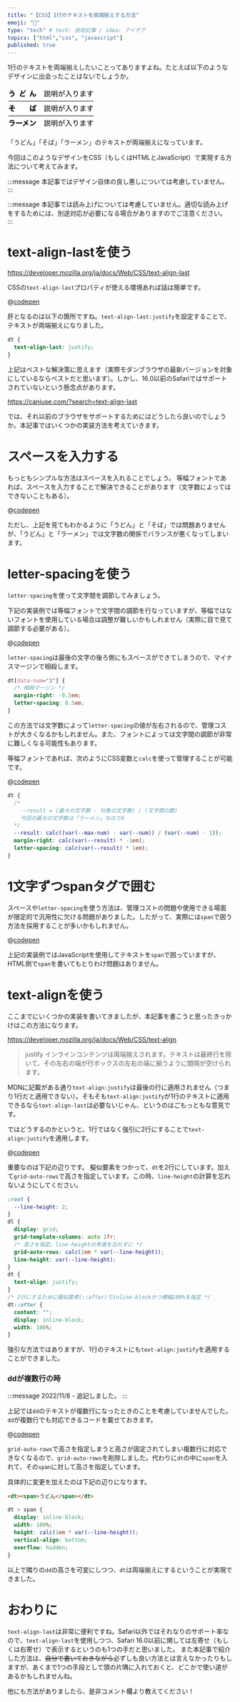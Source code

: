 ```yaml
---
title: "【CSS】1行のテキストを両端揃えする方法"
emoji: "🦔"
type: "tech" # tech: 技術記事 / idea: アイデア
topics: ["html","css", "javascript"]
published: true
---
```


1行のテキストを両端揃えしたいことってありますよね。たとえば以下のようなデザインに出会ったことはないでしょうか。

![テキストが両端揃えになっている例の画像](/images/20221105/sample.png)

「うどん」「そば」「ラーメン」のテキストが両端揃えになっています。

今回はこのようなデザインをCSS（もしくはHTMLとJavaScript）で実現する方法について考えてみます。

:::message
本記事ではデザイン自体の良し悪しについては考慮していません。
:::

:::message
本記事では読み上げについては考慮していません。適切な読み上げをするためには、別途対応が必要になる場合がありますのでご注意ください。
:::

# text-align-lastを使う

https://developer.mozilla.org/ja/docs/Web/CSS/text-align-last

CSSの`text-align-last`プロパティが使える環境あれば話は簡単です。

@[codepen](https://codepen.io/yend24/pen/poKbmLb)

肝となるのは以下の箇所ですね。`text-align-last:justify`を設定することで、テキストが両端揃えになりました。

```css
dt {
  text-align-last: justify;
}
```

上記はベストな解決策に思えます（実際モダンブラウザの最新バージョンを対象にしているならベストだと思います）。しかし、16.0以前のSafariではサポートされていないという懸念点があります。

https://caniuse.com/?search=text-align-last

では、それ以前のブラウザをサポートするためにはどうしたら良いのでしょうか。本記事ではいくつかの実装方法を考えていきます。

# スペースを入力する

もっともシンプルな方法はスペースを入れることでしょう。
等幅フォントであれば、スペースを入力することで解決できることがあります（文字数によってはできないこともある）。

@[codepen](https://codepen.io/yend24/pen/NWzRORm)

ただし、上記を見てもわかるように「うどん」と「そば」では問題ありませんが、「うどん」と「ラーメン」では文字数の関係でバランスが悪くなってしまいます。

# letter-spacingを使う

`letter-spacing`を使って文字間を調節してみましょう。

下記の実装例では等幅フォントで文字間の調節を行なっていますが、等幅ではないフォントを使用している場合は調整が難しいかもしれません（実際に目で見て調節する必要がある）。

@[codepen](https://codepen.io/yend24/pen/mdKrQNE)

`letter-spacing`は最後の文字の後ろ側にもスペースができてしまうので、マイナスマージンで相殺します。

```css
dt[data-num="3"] {
  /* 相殺マージン */
  margin-right: -0.5em;
  letter-spacing: 0.5em;
}
```

この方法では文字数によって`letter-spacing`の値が左右されるので、管理コストが大きくなるかもしれません。また、フォントによっては文字間の調節が非常に難しくなる可能性もあります。

等幅フォントであれば、次のようにCSS変数と`calc`を使って管理することが可能です。

@[codepen](https://codepen.io/yend24/pen/zYaKyKQ)

```css
dt {
  /*
    --result = (最大の文字数 - 対象の文字数) / (文字間の数)
    今回の最大の文字数は「ラーメン」なので4
  */
  --result: calc((var(--max-num) - var(--num)) / (var(--num) - 1));
  margin-right: calc(var(--result) * -1em);
  letter-spacing: calc(var(--result) * 1em);
}
```

# 1文字ずつspanタグで囲む

スペースや`letter-spacing`を使う方法は、管理コストの問題や使用できる場面が限定的で汎用性に欠ける問題がありました。したがって、実際には`span`で囲う方法を採用することが多いかもしれません。

@[codepen](https://codepen.io/yend24/pen/ExRgdGw)

上記の実装例ではJavaScriptを使用してテキストを`span`で囲っていますが、HTML側で`span`を書いてもとりわけ問題はありません。

# text-alignを使う

ここまでにいくつかの実装を書いてきましたが、本記事を書こうと思ったきっかけはこの方法になります。

https://developer.mozilla.org/ja/docs/Web/CSS/text-align

> justify
> インラインコンテンツは両端揃えされます。テキストは最終行を除いて、その左右の端が行ボックスの左右の端に揃うように間隔が空けられます。

MDNに記載がある通り`text-align:justify`は最後の行に適用されません（つまり1行だと適用できない）。そもそも`text-align:justify`が1行のテキストに適用できるなら`text-align-last`は必要ないじゃん、というのはごもっともな意見です。

ではどうするのかというと、1行ではなく強引に2行にすることで`text-align:justify`を適用します。

@[codepen](https://codepen.io/yend24/pen/yLEaGvZ)

重要なのは下記の辺りです。
擬似要素をつかって、`dt`を2行にしています。加えて`grid-auto-rows`で高さを指定しています。この時、`line-height`の計算を忘れないようにしてください。

```css
:root {
  --line-height: 2;
}
dl {
  display: grid;
  grid-template-columns: auto 1fr;
  /* 高さを指定。line-heightの考慮を忘れずに */
  grid-auto-rows: calc(1em * var(--line-height));
  line-height: var(--line-height);
}
dt {
  text-align: justify;
}
/* 2行にするために擬似要素(::after)でinline-blockかつ横幅100%を指定 */
dt::after {
  content: "";
  display: inline-block;
  width: 100%;
}
```

強引な方法ではありますが、1行のテキストにも`text-align:justify`を適用することができました。

### ddが複数行の時

:::message
2022/11/8 - 追記しました。
:::

上記では`dd`のテキストが複数行になったときのことを考慮していませんでした。`dd`が複数行でも対応できるコードを載せておきます。

@[codepen](https://codepen.io/yend24/pen/NWzbLyy)

`grid-auto-rows`で高さを指定しまうと高さが固定されてしまい複数行に対応できなくなるので、`grid-auto-rows`を削除しました。代わりに`dt`の中に`span`を入れて、その`span`に対して高さを指定しています。

具体的に変更を加えたのは下記の辺りになります。

```html
<dt><span>うどん</span></dt>
```

```css
dt > span {
  display: inline-block;
  width: 100%;
  height: calc(1em * var(--line-height));
  vertical-align: bottom;
  overflow: hidden;
}
```

以上で隣りの`dd`の高さを可変にしつつ、`dt`は両端揃えにするということが実現できました。

<!-- # 番外編 - SVGを使う

:::message
2022/12/04 - 追記しました。
:::

SVGを使うことで文字間隔を調整することが可能です。
この手法は技術的には可能ですが、保守性や可用性を考慮した際にマークアップとして推奨しているものではありません。
そのため、番外編としてご紹介します。

```html
<dl>
  <dt data-title="うどん">
    <svg width="100%" height="100%" xmlns="http://www.w3.org/2000/svg">
      <text y="22" textLength="100%">うどん</text>
    </svg>
  </dt>
  <dd>
    説明が入ります説明が入ります説明が入ります説明が入ります説明が入ります説明が入ります</dd>
  <dt data-title="そば">
    <svg width="100%" height="100%" xmlns="http://www.w3.org/2000/svg">
      <text y="22" textLength="100%">そば</text>
    </svg>
  </dt>
  <dd>説明が入ります</dd>
  <dt data-title="ラーメン">
    <svg width="100%" height="100%" xmlns="http://www.w3.org/2000/svg">
      <text y="22" textLength="100%">ラーメン</text>
    </svg>
  </dt>
  <dd>説明が入ります</dd>
</dl>
```

@[codepen](https://codepen.io/yend24/pen/zYaMLmX)


```html
<dt data-title="うどん">
  <svg width="100%" height="100%" xmlns="http://www.w3.org/2000/svg">
    <text y="22" textLength="100%">うどん</text>
  </svg>
</dt>
```

```css
dt::after {
  content: attr(data-title) / "";
  visibility: hidden;
}
```

擬似要素で同じ文字列を挿入することで、SVGの大きさを動的に決定しています。ご覧の通り、マークアップとしてあまり良いコードとは思えませんが、このようにすることでも両端揃えを実現することが可能です。 -->

# おわりに

`text-align-last`は非常に便利ですね。Safari以外ではそれなりのサポート率なので、`text-align-last`を使用しつつ、Safari 16.0以前に関しては左寄せ（もしくは右寄せ）で表示するというのも1つの手だと思いました。
また本記事で紹介した方法は、~~自分で書いておきながら~~必ずしも良い方法とは言えなかったりもしますが、あくまで1つの手段として頭の片隅に入れておくと、どこかで使い道があるかもしれませんね。

他にも方法がありましたら、是非コメント欄より教えてください！